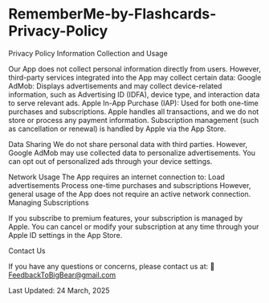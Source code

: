 # RememberMe-by-Flashcards-Privacy-Policy

Privacy Policy
Information Collection and Usage

Our App does not collect personal information directly from users. However, third-party services integrated into the App may collect certain data:
   Google AdMob: Displays advertisements and may collect device-related information, such as Advertising ID (IDFA), device type, and interaction data to serve relevant ads.
   Apple In-App Purchase (IAP): Used for both one-time purchases and subscriptions. Apple handles all transactions, and we do not store or process any payment information. Subscription management (such as cancellation or renewal) is handled by Apple via the App Store.

Data Sharing
We do not share personal data with third parties. However, Google AdMob may use collected data to personalize advertisements. You can opt out of personalized ads through your device settings.

Network Usage
The App requires an internet connection to:
Load advertisements
Process one-time purchases and subscriptions However, general usage of the App does not require an active network connection.
Managing Subscriptions

If you subscribe to premium features, your subscription is managed by Apple. You can cancel or modify your subscription at any time through your Apple ID settings in the App Store.

Contact Us

If you have any questions or concerns, please contact us at: 📧 FeedbackToBigBear@gmail.com

Last Updated: 24 March, 2025
